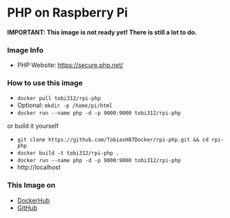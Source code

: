 # PHP on Raspberry Pi

#### IMPORTANT: This image is not ready yet! There is still a lot to do.

### Image Info
* PHP Website: https://secure.php.net/

### How to use this image
* ``` docker pull tobi312/rpi-php ```
* Optional: ``` mkdir -p /home/pi/html ```
* ``` docker run --name php -d -p 9000:9000 tobi312/rpi-php ``` 

or build it yourself
* ``` git clone https://github.com/TobiasH87Docker/rpi-php.git && cd rpi-php ```
* ``` docker build -t tobi312/rpi-php . ``` 
* ``` docker run --name php -d -p 9000:9000 tobi312/rpi-php ``` 
* http://localhost 

### This Image on
* [DockerHub](https://hub.docker.com/r/tobi312/rpi-php/)
* [GitHub](https://github.com/TobiasH87Docker/rpi-php)